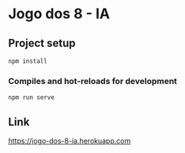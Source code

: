 # Jogo dos 8 - IA

## Project setup
```
npm install
```

### Compiles and hot-reloads for development
```
npm run serve
```


## Link

https://jogo-dos-8-ia.herokuapp.com
